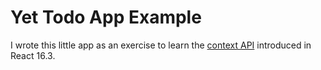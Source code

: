 # Yet Todo App Example

I wrote this little app as an exercise to learn the [context API](https://reactjs.org/docs/context.html) introduced in React 16.3.
